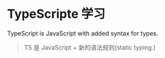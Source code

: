 # TypeScripte 学习

TypeScript is JavaScript with added syntax for types.

> TS 是 JavaScript + 新的语法规则(static typing.)


